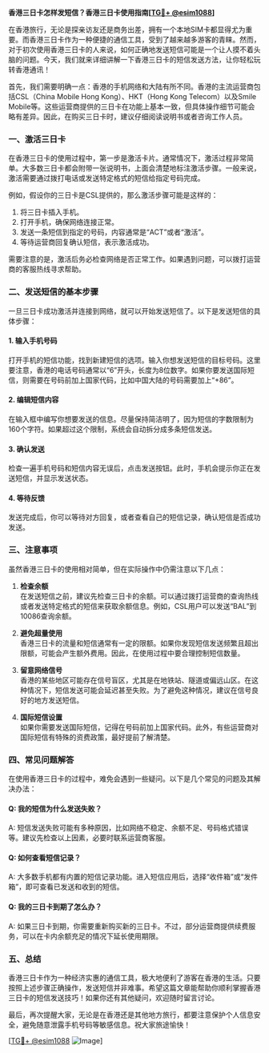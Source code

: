 **香港三日卡怎样发短信？香港三日卡使用指南[[TG💪+ @esim1088](https://t.me/s/esim1088)]**

在香港旅行，无论是探亲访友还是商务出差，拥有一个本地SIM卡都显得尤为重要。而香港三日卡作为一种便捷的通信工具，受到了越来越多游客的青睐。然而，对于初次使用香港三日卡的人来说，如何正确地发送短信可能是一个让人摸不着头脑的问题。今天，我们就来详细讲解一下香港三日卡的短信发送方法，让你轻松玩转香港通讯！

首先，我们需要明确一点：香港的手机网络和大陆有所不同。香港的主流运营商包括CSL（China Mobile Hong Kong）、HKT（Hong Kong Telecom）以及Smile Mobile等。这些运营商提供的三日卡在功能上基本一致，但具体操作细节可能会略有差异。因此，在购买三日卡时，建议仔细阅读说明书或者咨询工作人员。

### **一、激活三日卡**

在香港三日卡的使用过程中，第一步是激活卡片。通常情况下，激活过程非常简单。大多数三日卡都会附带一张说明书，上面会清楚地标注激活步骤。一般来说，激活需要通过拨打电话或发送特定格式的短信给指定号码完成。

例如，假设你的三日卡是CSL提供的，那么激活步骤可能是这样的：

1. 将三日卡插入手机。
2. 打开手机，确保网络连接正常。
3. 发送一条短信到指定的号码，内容通常是“ACT”或者“激活”。
4. 等待运营商回复确认短信，表示激活成功。

需要注意的是，激活后务必检查网络是否正常工作。如果遇到问题，可以拨打运营商的客服热线寻求帮助。

### **二、发送短信的基本步骤**

一旦三日卡成功激活并连接到网络，就可以开始发送短信了。以下是发送短信的具体步骤：

#### **1. 输入手机号码**
打开手机的短信功能，找到新建短信的选项。输入你想发送短信的目标号码。这里要注意，香港的电话号码通常以“6”开头，长度为8位数字。如果你要发送国际短信，则需要在号码前加上国家代码，比如中国大陆的号码需要加上“+86”。

#### **2. 编辑短信内容**
在输入框中编写你想要发送的信息。尽量保持简洁明了，因为短信的字数限制为160个字符。如果超过这个限制，系统会自动拆分成多条短信发送。

#### **3. 确认发送**
检查一遍手机号码和短信内容无误后，点击发送按钮。此时，手机会提示你正在发送短信，并显示发送状态。

#### **4. 等待反馈**
发送完成后，你可以等待对方回复，或者查看自己的短信记录，确认短信是否成功发送。

### **三、注意事项**

虽然香港三日卡的使用相对简单，但在实际操作中仍需注意以下几点：

1. **检查余额**  
   在发送短信之前，建议先检查三日卡的余额。可以通过拨打运营商的查询热线或者发送特定格式的短信来获取余额信息。例如，CSL用户可以发送“BAL”到10086查询余额。

2. **避免超量使用**  
   香港三日卡的流量和短信通常有一定的限额。如果你发现短信发送频繁且超出限额，可能会产生额外费用。因此，在使用过程中要合理控制短信数量。

3. **留意网络信号**  
   香港的某些地区可能存在信号盲区，尤其是在地铁站、隧道或偏远山区。在这种情况下，短信发送可能会延迟甚至失败。为了避免这种情况，建议在信号良好的地方发送短信。

4. **国际短信设置**  
   如果你需要发送国际短信，记得在号码前加上国家代码。此外，有些运营商对国际短信有特殊的资费政策，最好提前了解清楚。

### **四、常见问题解答**

在使用香港三日卡的过程中，难免会遇到一些疑问。以下是几个常见的问题及其解决办法：

#### **Q: 我的短信为什么发送失败？**
A: 短信发送失败可能有多种原因，比如网络不稳定、余额不足、号码格式错误等。建议先检查以上因素，必要时联系运营商客服。

#### **Q: 如何查看短信记录？**
A: 大多数手机都有内置的短信记录功能。进入短信应用后，选择“收件箱”或“发件箱”，即可查看已发送和收到的短信。

#### **Q: 我的三日卡到期了怎么办？**
A: 如果三日卡到期，你需要重新购买新的三日卡。不过，部分运营商提供续费服务，可以在卡内余额充足的情况下延长使用期限。

### **五、总结**

香港三日卡作为一种经济实惠的通信工具，极大地便利了游客在香港的生活。只要按照上述步骤正确操作，发送短信并非难事。希望这篇文章能帮助你顺利掌握香港三日卡的短信发送技巧！如果你还有其他疑问，欢迎随时留言讨论。

最后，再次提醒大家，无论是在香港还是其他地方旅行，都要注意保护个人信息安全，避免随意泄露手机号码等敏感信息。祝大家旅途愉快！

[[TG💪+ @esim1088](https://t.me/s/esim1088) ![Image](https://i.postimg.cc/4NQfJmqS/Snipaste-2025-05-13-00-14-12.png)]